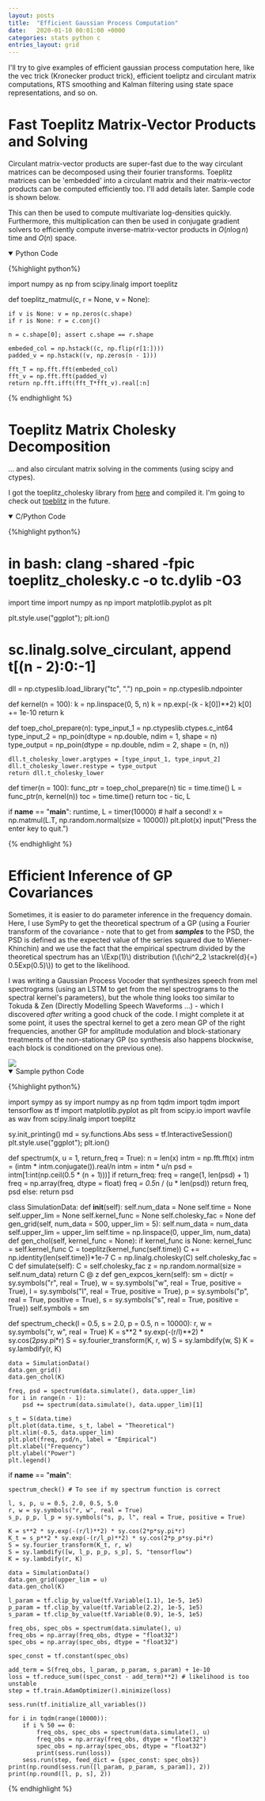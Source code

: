 ```yaml
---
layout: posts
title:  "Efficient Gaussian Process Computation"
date:   2020-01-10 00:01:00 +0000
categories: stats python c
entries_layout: grid
---
```


I'll try to give examples of efficient gaussian process computation here, like the vec trick (Kronecker product trick), efficient toeliptz and circulant matrix computations, RTS smoothing and Kalman filtering using state space representations, and so on.

# Fast Toeplitz Matrix-Vector Products and Solving

Circulant matrix-vector products are super-fast due to the way circulant matrices can be decomposed using their fourier transforms. Toeplitz matrices can be 'embedded' into a circulant matrix and their matrix-vector products can be computed efficiently too. I'll add details later. Sample code is shown below.

This can then be used to compute multivariate log-densities quickly. Furthermore, this multiplication can then be used in conjugate gradient solvers to efficiently compute inverse-matrix-vector products in $O(n \log n)$ time and $O(n)$ space.

<details open>
<summary> Python Code </summary>
 
{%highlight python%}

import numpy as np
from scipy.linalg import toeplitz

def toeplitz_matmul(c, r = None, v = None):
	
	if v is None: v = np.zeros(c.shape)
	if r is None: r = c.conj()

	n = c.shape[0]; assert c.shape == r.shape
	
	embeded_col = np.hstack((c, np.flip(r[1:])))
	padded_v = np.hstack((v, np.zeros(n - 1)))
	
	fft_T = np.fft.fft(embeded_col)
	fft_v = np.fft.fft(padded_v)
	return np.fft.ifft(fft_T*fft_v).real[:n]

{% endhighlight %}
 
</details>

# Toeplitz Matrix Cholesky Decomposition

... and also circulant matrix solving in the comments (using scipy and ctypes).

I got the toeplitz_cholesky library from [here](https://people.sc.fsu.edu/~jburkardt/c_src/toeplitz_cholesky/toeplitz_cholesky.html) and compiled it. I'm going to check out [toeblitz](https://mloss.org/revision/view/1639/) in the future.

<details open>
<summary> C/Python Code </summary>
 
{%highlight python%}

# in bash: clang -shared -fpic toeplitz_cholesky.c -o tc.dylib -O3

import time
import numpy as np
import matplotlib.pyplot as plt

plt.style.use("ggplot"); plt.ion()
# sc.linalg.solve_circulant, append t[(n - 2):0:-1]

dll = np.ctypeslib.load_library("tc", ".")
np_poin = np.ctypeslib.ndpointer

def kernel(n = 100):
	k = np.linspace(0, 5, n)
	k = np.exp(-(k - k[0])**2)
	k[0] += 1e-10
	return k

def toep_chol_prepare(n):
	type_input_1 = np.ctypeslib.ctypes.c_int64
	type_input_2 = np_poin(dtype = np.double, ndim = 1, shape = n)
	type_output = np_poin(dtype = np.double, ndim = 2, shape = (n, n))

	dll.t_cholesky_lower.argtypes = [type_input_1, type_input_2]
	dll.t_cholesky_lower.restype = type_output
	return dll.t_cholesky_lower

def timer(n = 100):
	func_ptr = toep_chol_prepare(n)
	tic = time.time()
	L = func_ptr(n, kernel(n))
	toc = time.time()
	return toc - tic, L

if __name__ == "__main__":
	runtime, L = timer(10000) # half a second!
	x = np.matmul(L.T, np.random.normal(size = 10000))
	plt.plot(x)
	input("Press the enter key to quit.")

{% endhighlight %}
 
</details>

# Efficient Inference of GP Covariances

Sometimes, it is easier to do parameter inference in the frequency domain. Here, I use SymPy to get the theoretical spectrum of a GP (using a Fourier transform of the covariance - note that to get from **_samples_** to the PSD, the PSD is defined as the expected value of the series squared due to Wiener-Khinchin) and we use the fact that the empirical spectrum divided by the theoretical spectrum has an \\(Exp(1)\\) distribution (\\(\chi^2_2 \stackrel{d}{=} 0.5Exp(0.5)\\)) to get to the likelihood.

I was writing a Gaussian Process Vocoder that synthesizes speech from mel spectrograms (using an LSTM to get from the mel spectrograms to the spectral kernel's parameters), but the whole thing looks too similar to Tokuda & Zen (Directly Modelling Speech Waveforms ...) - which I discovered _after_ writing a good chuck of the code. I might complete it at some point, it uses the spectral kernel to get a zero mean GP of the right frequencies, another GP for amplitude modulation and block-stationary treatments of the non-stationary GP (so synthesis also happens blockwise, each block is conditioned on the previous one).

<img src="/images/spect.png">

<details open>
<summary> Sample python Code </summary>
 
{%highlight python%}


import sympy as sy
import numpy as np
from tqdm import tqdm
import tensorflow as tf
import matplotlib.pyplot as plt
from scipy.io import wavfile as wav
from scipy.linalg import toeplitz

sy.init_printing()
md = sy.functions.Abs
sess = tf.InteractiveSession()
plt.style.use("ggplot"); plt.ion()

def spectrum(x, u = 1, return_freq = True):
	n = len(x)
	intm = np.fft.fft(x)
	intm = (intm * intm.conjugate()).real/n
	intm = intm * u/n 
	psd = intm[1:int(np.ceil(0.5 * (n + 1)))]
	if return_freq:
		freq = range(1, len(psd) + 1) 
		freq = np.array(freq, dtype = float)
		freq *= 0.5*n / (u * len(psd))
		return freq, psd
	else:
		return psd

class SimulationData:
	def __init__(self):
		self.num_data = None
		self.time = None
		self.upper_lim = None
		self.kernel_func = None
		self.cholesky_fac = None
	def gen_grid(self, num_data = 500, upper_lim = 5):
		self.num_data = num_data
		self.upper_lim = upper_lim
		self.time = np.linspace(0, upper_lim, num_data)
	def gen_chol(self, kernel_func = None):
		if kernel_func is None:
			kernel_func = self.kernel_func
		C = toeplitz(kernel_func(self.time))
		C += np.identity(len(self.time))*1e-7
		C = np.linalg.cholesky(C)
		self.cholesky_fac = C
	def simulate(self):
		C = self.cholesky_fac
		z = np.random.normal(size = self.num_data)
		return C @ z
	def gen_expcos_kern(self):
		sm = dict(r = sy.symbols("r", real = True),
			w = sy.symbols("w", real = True, positive = True),
			l = sy.symbols("l", real = True, positive = True),
			p = sy.symbols("p", real = True, positive = True),
			s = sy.symbols("s", real = True, positive = True))
		self.symbols = sm

def spectrum_check(l = 0.5, s = 2.0, p = 0.5, n = 10000):
	r, w = sy.symbols("r, w", real = True)
	K = s**2 * sy.exp(-(r/l)**2) * sy.cos(2*p*sy.pi*r)
	S = sy.fourier_transform(K, r, w)
	S = sy.lambdify(w, S)
	K = sy.lambdify(r, K)

	data = SimulationData()
	data.gen_grid()
	data.gen_chol(K)

	freq, psd = spectrum(data.simulate(), data.upper_lim)
	for i in range(n - 1):
		psd += spectrum(data.simulate(), data.upper_lim)[1]

	s_t = S(data.time)
	plt.plot(data.time, s_t, label = "Theoretical")
	plt.xlim(-0.5, data.upper_lim)
	plt.plot(freq, psd/n, label = "Empirical")
	plt.xlabel("Frequency")
	plt.ylabel("Power")
	plt.legend()

if __name__ == "__main__":

	spectrum_check() # To see if my spectrum function is correct

	l, s, p, u = 0.5, 2.0, 0.5, 5.0
	r, w = sy.symbols("r, w", real = True)
	s_p, p_p, l_p = sy.symbols("s, p, l", real = True, positive = True)

	K = s**2 * sy.exp(-(r/l)**2) * sy.cos(2*p*sy.pi*r)
	K_t = s_p**2 * sy.exp(-(r/l_p)**2) * sy.cos(2*p_p*sy.pi*r)
	S = sy.fourier_transform(K_t, r, w)
	S = sy.lambdify([w, l_p, p_p, s_p], S, "tensorflow")
	K = sy.lambdify(r, K)

	data = SimulationData()
	data.gen_grid(upper_lim = u)
	data.gen_chol(K)

	l_param = tf.clip_by_value(tf.Variable(1.1), 1e-5, 1e5)
	p_param = tf.clip_by_value(tf.Variable(2.2), 1e-5, 1e5)
	s_param = tf.clip_by_value(tf.Variable(0.9), 1e-5, 1e5)

	freq_obs, spec_obs = spectrum(data.simulate(), u)
	freq_obs = np.array(freq_obs, dtype = "float32")
	spec_obs = np.array(spec_obs, dtype = "float32")

	spec_const = tf.constant(spec_obs)

	add_term = S(freq_obs, l_param, p_param, s_param) + 1e-10
	loss = tf.reduce_sum((spec_const - add_term)**2) # likelihood is too unstable
	step = tf.train.AdamOptimizer().minimize(loss)

	sess.run(tf.initialize_all_variables())

	for i in tqdm(range(10000)):
		if i % 50 == 0:
			freq_obs, spec_obs = spectrum(data.simulate(), u)
			freq_obs = np.array(freq_obs, dtype = "float32")
			spec_obs = np.array(spec_obs, dtype = "float32")
			print(sess.run(loss))
		sess.run(step, feed_dict = {spec_const: spec_obs})
	print(np.round(sess.run([l_param, p_param, s_param]), 2))
	print(np.round([l, p, s], 2))

{% endhighlight %}
 
</details>

